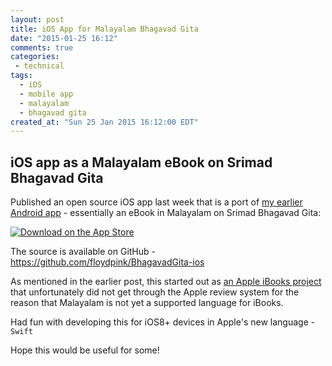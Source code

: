 ```yaml
---
layout: post
title: iOS App for Malayalam Bhagavad Gita
date: "2015-01-25 16:12"
comments: true
categories:
 - technical
tags:
  - iOS
  - mobile app
  - malayalam
  - bhagavad gita
created_at: "Sun 25 Jan 2015 16:12:00 EDT"
---
```


## iOS app as a Malayalam eBook on Srimad Bhagavad Gita

Published an open source iOS app last week that is a port of [my earlier Android app](https://www.harimenon.com/blog/2014/09/10/android-app-for-malayalam-bhagavad-gita/) - essentially an eBook in Malayalam on Srimad Bhagavad Gita:

[![Download on the App Store](https://floydpink.github.io/BhagavadGita/images/app-store.png)](https://itunes.apple.com/us/app/bhagavad-gita-malayalam/id953008948?mt=8&uo=4)

The source is available on GitHub - https://github.com/floydpink/BhagavadGita-ios

As mentioned in the earlier post, this started out as [an Apple iBooks project](https://github.com/floydpink/BhagavadGita/tree/apple-ibooks) that unfortunately did not get through the Apple review system for the reason that Malayalam is not yet a supported language for iBooks.

Had fun with developing this for iOS8+ devices in Apple's new language - `Swift`

Hope this would be useful for some!
